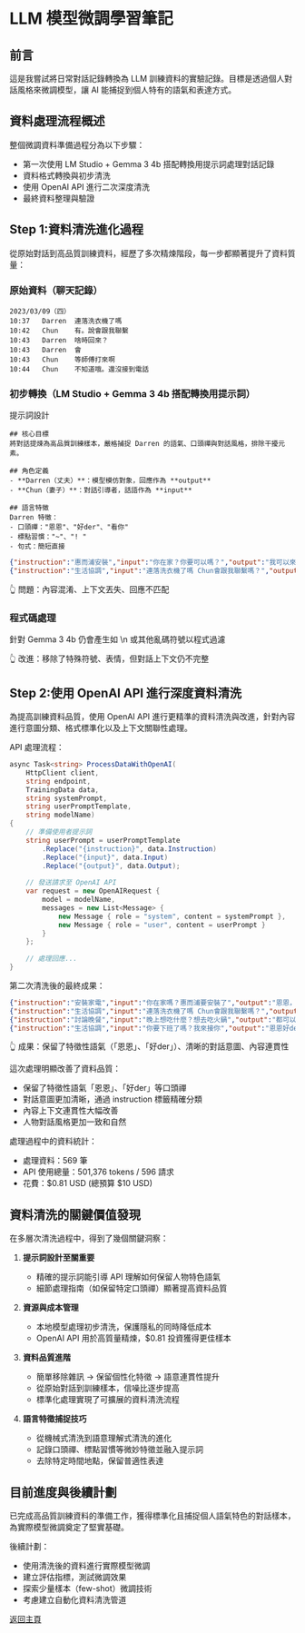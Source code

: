 # LLM 模型微調學習筆記

## 前言

這是我嘗試將日常對話記錄轉換為 LLM 訓練資料的實驗記錄。目標是透過個人對話風格來微調模型，讓 AI 能捕捉到個人特有的語氣和表達方式。

## 資料處理流程概述

整個微調資料準備過程分為以下步驟：

- 第一次使用 LM Studio + Gemma 3 4b 搭配轉換用提示詞處理對話記錄
- 資料格式轉換與初步清洗 
- 使用 OpenAI API 進行二次深度清洗
- 最終資料整理與驗證

## Step 1:資料清洗進化過程

從原始對話到高品質訓練資料，經歷了多次精煉階段，每一步都顯著提升了資料質量：

### 原始資料（聊天記錄）
```
2023/03/09（四）
10:37	Darren	連落洗衣機了嗎
10:42	Chun	有。說會跟我聯繫
10:43	Darren	啥時回來？
10:43	Darren	會
10:43	Chun	等師傅打來啊
10:44	Chun	不知道哦。還沒接到電話
```

### 初步轉換（LM Studio + Gemma 3 4b 搭配轉換用提示詞）

提示詞設計

```
## 核心目標
將對話提煉為高品質訓練樣本，嚴格捕捉 Darren 的語氣、口頭禪與對話風格，排除干擾元素。

## 角色定義
- **Darren（丈夫）**：模型模仿對象，回應作為 **output**
- **Chun（妻子）**：對話引導者，話語作為 **input**

## 語言特徵
Darren 特徵：
- 口頭禪："恩恩"、"好der"、"看你"
- 標點習慣："~"、"! "
- 句式：簡短直接
```

```json
{"instruction":"惠而浦安裝","input":"你在家？你要可以嗎？","output":"我可以來了，你慢慢來"}
{"instruction":"生活協調","input":"連落洗衣機了嗎 Chun會跟我聯繫嗎？","output":"都可以欸，看你想吃什麼"}
```

👆 問題：內容混淆、上下文丟失、回應不匹配

### 程式碼處理

針對 Gemma 3 4b 仍會產生如 \n 或其他亂碼符號以程式過濾

👆 改進：移除了特殊符號、表情，但對話上下文仍不完整

## Step 2:使用 OpenAI API 進行深度資料清洗

為提高訓練資料品質，使用 OpenAI API 進行更精準的資料清洗與改進，針對內容進行意圖分類、格式標準化以及上下文關聯性處理。

API 處理流程：
```csharp
async Task<string> ProcessDataWithOpenAI(
    HttpClient client, 
    string endpoint, 
    TrainingData data, 
    string systemPrompt, 
    string userPromptTemplate,
    string modelName)
{
    // 準備使用者提示詞
    string userPrompt = userPromptTemplate
        .Replace("{instruction}", data.Instruction)
        .Replace("{input}", data.Input)
        .Replace("{output}", data.Output);
    
    // 發送請求至 OpenAI API
    var request = new OpenAIRequest {
        model = modelName,
        messages = new List<Message> {
            new Message { role = "system", content = systemPrompt },
            new Message { role = "user", content = userPrompt }
        }
    };
    
    // 處理回應...
}
```

第二次清洗後的最終成果：
```json
{"instruction":"安裝家電","input":"你在家嗎？惠而浦要安裝了","output":"恩恩，我可以來了，你慢慢來"}
{"instruction":"生活協調","input":"連落洗衣機了嗎 Chun會跟我聯繫嗎？","output":"恩恩，我會去看看，不用擔心"}
{"instruction":"討論晚餐","input":"晚上想吃什麼？想去吃火鍋","output":"都可以欸，看你想吃什麼"}
{"instruction":"生活協調","input":"你要下班了嗎？我來接你","output":"恩恩好der，可以來了，你慢慢來"}
```
👆 成果：保留了特徵性語氣（「恩恩」、「好der」）、清晰的對話意圖、內容連貫性

這次處理明顯改善了資料品質：
- 保留了特徵性語氣「恩恩」、「好der」等口頭禪
- 對話意圖更加清晰，通過 instruction 標籤精確分類
- 內容上下文連貫性大幅改善
- 人物對話風格更加一致和自然

處理過程中的資料統計：
- 處理資料：569 筆
- API 使用總量：501,376 tokens / 596 請求
- 花費：$0.81 USD (總預算 $10 USD)

## 資料清洗的關鍵價值發現

在多層次清洗過程中，得到了幾個關鍵洞察：

1. **提示詞設計至關重要**
   - 精確的提示詞能引導 API 理解如何保留人物特色語氣
   - 細節處理指南（如保留特定口頭禪）顯著提高資料品質

2. **資源與成本管理**
   - 本地模型處理初步清洗，保護隱私的同時降低成本
   - OpenAI API 用於高質量精煉，$0.81 投資獲得更佳樣本

3. **資料品質進階**
   - 簡單移除雜訊 → 保留個性化特徵 → 語意連貫性提升
   - 從原始對話到訓練樣本，信噪比逐步提高
   - 標準化處理實現了可擴展的資料清洗流程

4. **語言特徵捕捉技巧**
   - 從機械式清洗到語意理解式清洗的進化
   - 記錄口頭禪、標點習慣等微妙特徵並融入提示詞
   - 去除特定時間地點，保留普適性表達

## 目前進度與後續計劃

已完成高品質訓練資料的準備工作，獲得標準化且捕捉個人語氣特色的對話樣本，為實際模型微調奠定了堅實基礎。

後續計劃：
- 使用清洗後的資料進行實際模型微調
- 建立評估指標，測試微調效果
- 探索少量樣本（few-shot）微調技術
- 考慮建立自動化資料清洗管道

[返回主頁](index.html)